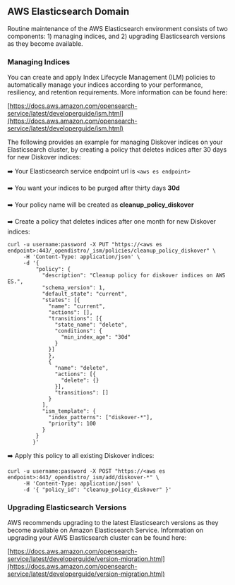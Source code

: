 ## AWS Elasticsearch Domain

Routine maintenance of the AWS Elasticsearch environment consists of two components: 1) managing indices, and 2) upgrading Elasticsearch versions as they become available.

### Managing Indices

You can create and apply Index Lifecycle Management (ILM) policies to automatically manage your indices according to your performance, resiliency, and retention requirements. More information can be found here:

[https://docs.aws.amazon.com/opensearch-service/latest/developerguide/ism.html](https://docs.aws.amazon.com/opensearch-service/latest/developerguide/ism.html)

The following provides an example for managing Diskover indices on your Elasticsearch cluster, by creating a policy that deletes indices after 30 days for new Diskover indices:

➡️ Your Elasticsearch service endpoint url is `<aws es endpoint>`

➡️ You want your indices to be purged after thirty days **30d**

➡️ Your policy name will be created as **cleanup_policy_diskover**

➡️ Create a policy that deletes indices after one month for new Diskover indices:
```
curl -u username:password -X PUT "https://<aws es endpoint>:443/_opendistro/_ism/policies/cleanup_policy_diskover" \
     -H 'Content-Type: application/json' \
     -d '{
         "policy": {
           "description": "Cleanup policy for diskover indices on AWS ES.",
           "schema_version": 1,
           "default_state": "current",
           "states": [{
             "name": "current",
             "actions": [],
             "transitions": [{
               "state_name": "delete",
               "conditions": {
                 "min_index_age": "30d"
               }
             }]
             },
             {
               "name": "delete",
               "actions": [{
                 "delete": {}
               }],
               "transitions": []
             }
           ],
           "ism_template": {
             "index_patterns": ["diskover-*"],
             "priority": 100
           }
         }
        }'
``` 

➡️ Apply this policy to all existing Diskover indices:
```
curl -u username:password -X POST "https://<aws es endpoint>:443/_opendistro/_ism/add/diskover-*" \
     -H 'Content-Type: application/json' \
     -d '{ "policy_id": "cleanup_policy_diskover" }'
```

### Upgrading Elasticsearch Versions

AWS recommends upgrading to the latest Elasticsearch versions as they become available on Amazon Elasticsearch Service. Information on upgrading your AWS Elasticsearch cluster can be found here:

[https://docs.aws.amazon.com/opensearch-service/latest/developerguide/version-migration.html](https://docs.aws.amazon.com/opensearch-service/latest/developerguide/version-migration.html)
